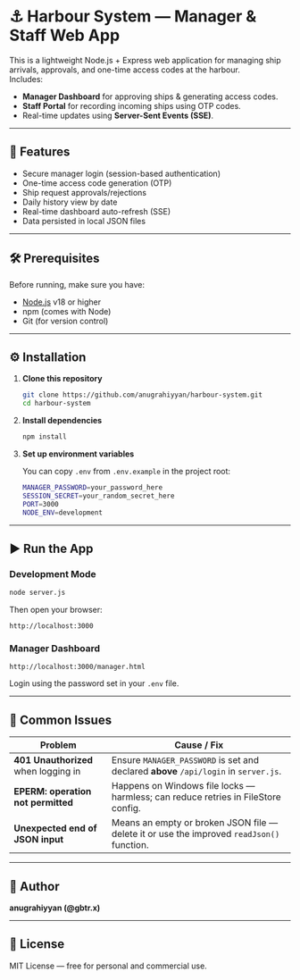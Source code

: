 # ⚓ Harbour System — Manager & Staff Web App

This is a lightweight Node.js + Express web application for managing ship arrivals, approvals, and one-time access codes at the harbour.  
Includes:
- **Manager Dashboard** for approving ships & generating access codes.  
- **Staff Portal** for recording incoming ships using OTP codes.  
- Real-time updates using **Server-Sent Events (SSE)**.

---

## 🚀 Features
- Secure manager login (session-based authentication)
- One-time access code generation (OTP)
- Ship request approvals/rejections
- Daily history view by date
- Real-time dashboard auto-refresh (SSE)
- Data persisted in local JSON files

---

## 🛠️ Prerequisites

Before running, make sure you have:
- [Node.js](https://nodejs.org/) v18 or higher
- npm (comes with Node)
- Git (for version control)

---

## ⚙️ Installation

1. **Clone this repository**

   ```bash
   git clone https://github.com/anugrahiyyan/harbour-system.git
   cd harbour-system
   ```

2. **Install dependencies**

   ```bash
   npm install
   ```

3. **Set up environment variables**

   You can copy `.env` from `.env.example` in the project root:
   ```bash
   MANAGER_PASSWORD=your_password_here
   SESSION_SECRET=your_random_secret_here
   PORT=3000
   NODE_ENV=development
   ```

---

## ▶️ Run the App

### Development Mode
```bash
node server.js
```

Then open your browser:
```
http://localhost:3000
```

### Manager Dashboard
```
http://localhost:3000/manager.html
```

Login using the password set in your `.env` file.

---

## 🧩 Common Issues

| Problem | Cause / Fix |
|----------|-------------|
| **401 Unauthorized** when logging in | Ensure `MANAGER_PASSWORD` is set and declared **above** `/api/login` in `server.js`. |
| **EPERM: operation not permitted** | Happens on Windows file locks — harmless; can reduce retries in FileStore config. |
| **Unexpected end of JSON input** | Means an empty or broken JSON file — delete it or use the improved `readJson()` function. |

---

## 🧠 Author
**anugrahiyyan (@gbtr.x)**  

---

## 📜 License
MIT License — free for personal and commercial use.